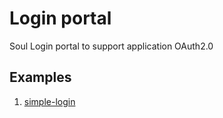 # Login portal

Soul Login portal to support application OAuth2.0

<!-- TODO: Include screenshot of the login page here -->

## Examples

1. [simple-login](https://github.com/soul-project/login-portal/blob/main/examples/simple-login)
